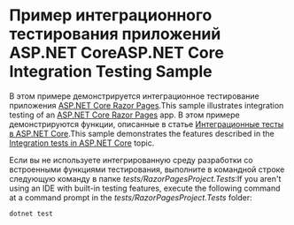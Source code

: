 # <a name="aspnet-core-integration-testing-sample"></a><span data-ttu-id="46b10-101">Пример интеграционного тестирования приложений ASP.NET Core</span><span class="sxs-lookup"><span data-stu-id="46b10-101">ASP.NET Core Integration Testing Sample</span></span>

<span data-ttu-id="46b10-102">В этом примере демонстрируется интеграционное тестирование приложения [ASP.NET Core Razor Pages](https://docs.microsoft.com/aspnet/core/mvc/razor-pages).</span><span class="sxs-lookup"><span data-stu-id="46b10-102">This sample illustrates integration testing of an [ASP.NET Core Razor Pages](https://docs.microsoft.com/aspnet/core/mvc/razor-pages) app.</span></span> <span data-ttu-id="46b10-103">В этом примере демонстрируются функции, описанные в статье [Интеграционные тесты в ASP.NET Core](https://docs.microsoft.com/aspnet/core/test/integration-tests).</span><span class="sxs-lookup"><span data-stu-id="46b10-103">This sample demonstrates the features described in the [Integration tests in ASP.NET Core](https://docs.microsoft.com/aspnet/core/test/integration-tests) topic.</span></span>

<span data-ttu-id="46b10-104">Если вы не используете интегрированную среду разработки со встроенными функциями тестирования, выполните в командной строке следующую команду в папке *tests/RazorPagesProject.Tests*:</span><span class="sxs-lookup"><span data-stu-id="46b10-104">If you aren't using an IDE with built-in testing features, execute the following command at a command prompt in the *tests/RazorPagesProject.Tests* folder:</span></span>

```dotnetcli
dotnet test
```
